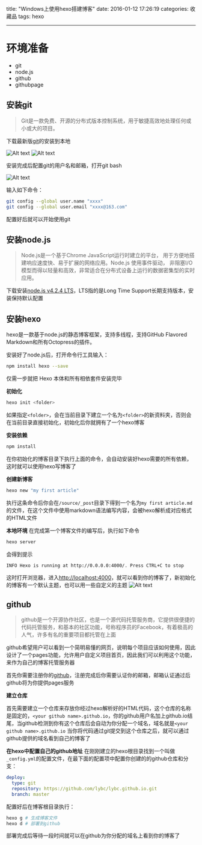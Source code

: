 title: "Windows上使用hexo搭建博客"
date: 2016-01-12 17:26:19
categories: 收藏品
tags: hexo

---

# 环境准备
- git
- node.js
- github
- githubpage
<!-- more -->

## 安装git
>Git是一款免费、开源的分布式版本控制系统，用于敏捷高效地处理任何或小或大的项目。

下载最新版[git](http://git-scm.com/download/)的安装到本地

![Alt text](http://7xicmj.com1.z0.glb.clouddn.com/git1.png)
![Alt text](http://7xicmj.com1.z0.glb.clouddn.com/git2.png)

安装完成后配置git的用户名和邮箱，打开git bash

![Alt text](http://7xicmj.com1.z0.glb.clouddn.com/QQ截图20160102162309.png)

输入如下命令：
```bash
git config --global user.name "xxxx"
git config --global user.email "xxxx@163.com"
```
配置好后就可以开始使用git

## 安装node.js
> Node.js是一个基于Chrome JavaScript运行时建立的平台， 用于方便地搭建响应速度快、易于扩展的网络应用。Node.js 使用事件驱动， 非阻塞I/O 模型而得以轻量和高效，非常适合在分布式设备上运行的数据密集型的实时应用。

下载安装[node.js v4.2.4 LTS](https://nodejs.org/en/)，LTS指的是Long Time Support长期支持版本，安装保持默认配置

## 安装hexo
>
hexo是一款基于node.js的静态博客框架，支持多线程，支持GitHub Flavored Markdown和所有Octopress的插件。

安装好了node.js后，打开命令行工具输入：
```bash
npm install hexo --save
```
仅需一步就把 Hexo 本体和所有相依套件安装完毕

**初始化**
```bash
hexo init <folder> 
```
如果指定`<folder>`，会在当前目录下建立一个名为`<folder>`的新资料夹，否则会在当前目录直接初始化，初始化后你就拥有了一个hexo博客

**安装依赖**
```bash
npm install
```
在你初始化的博客目录下执行上面的命令，会自动安装好hexo需要的所有依赖，这时就可以使用hexo写博客了

**创建新博客**
```bash
hexo new "my first article"
```
执行这条命令后你会在`/source/_post`目录下得到一个名为`my first article.md`的文件，在这个文件中使用markdown语法编写内容，会被hexo解析成对应格式的HTML文件

**本地环境**
在完成第一个博客文件的编写后，执行如下命令
```bash
hexo server
```
会得到提示
```bash
INFO Hexo is running at http://0.0.0.0:4000/. Press CTRL+C to stop
```
这时打开浏览器，进入[http://localhost:4000](http://localhost:4000)，就可以看到你的博客了，新初始化的博客有一个默认主题，也可以用一些自定义的主题
![Alt text](http://7xicmj.com1.z0.glb.clouddn.com/QQ截图20160102165437.png)

## github
>github是一个开源协作社区，也是一个源代码托管服务商，它提供很便捷的代码托管服务，和基本的社区功能，号称程序员的Facebook，有着极高的人气，许多有名的重要项目都托管在上面

github希望用户可以看到一个简明易懂的网页，说明每个项目应该如何使用，因此设计了一个pages功能，允许用户自定义项目首页，因此我们可以利用这个功能，来作为自己的博客托管服务器

首先你需要注册你的[github](https://github.com/)，注册完成后你需要认证你的邮箱，邮箱认证通过后github将为你提供pages服务

**建立仓库**

首先需要建立一个仓库来存放你经过hexo解析好的HTML代码，这个仓库的名称是固定的，`<your github name>.github.io`，你的github用户名加上github.io结尾，当github检测到你有这个仓库后会自动为你分配一个域名，域名就是`<your github name>.github.io`
当你将代码通过git提交到这个仓库之后，就可以通过github提供的域名看到自己的博客了

**在hexo中配置自己的github地址**
在刚刚建立的hexo根目录找到一个叫做`_config.yml`的配置文件，在最下面的配置项中配置你创建的的github仓库和分支：
```yml
deploy:
  type: git
  repository: https://github.com/lybc/lybc.github.io.git
  branch: master
```

配置好后在博客根目录执行：
```bash
hexo g # 生成博客文件
hexo d # 部署到github
```
部署完成后等待一段时间就可以在github为你分配的域名上看到你的博客了


